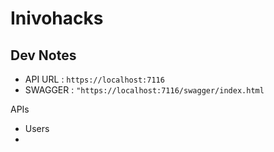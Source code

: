 # Inivohacks


## Dev Notes

- API URL : `https://localhost:7116`
- SWAGGER : `"https://localhost:7116/swagger/index.html`

APIs
- Users 
- 
